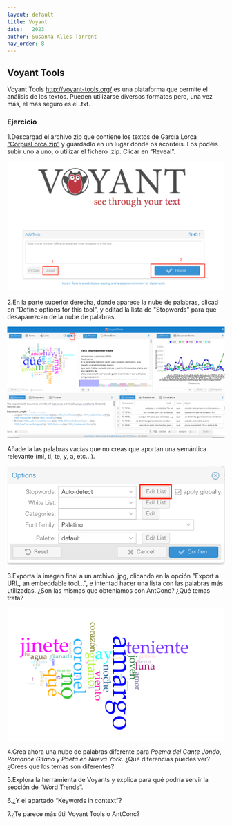 ```yaml
---
layout: default
title: Voyant
date:   2023
author: Susanna Allés Torrent
nav_order: 8
---
```


## Voyant Tools 

Voyant Tools <http://voyant-tools.org/> es una plataforma que permite el análisis de los textos. Pueden utilizarse diversos formatos pero, una vez más, el más seguro es el .txt. 

### Ejercicio
1.Descargad el archivo zip que contiene los textos de García Lorca [“CorpusLorca.zip”](https://github.com/susannalles/susannalles.github.io/blob/master/_courses/SPA322/corpus/CorpusLorca.zip) y guardadlo en un lugar donde os acordéis. Los podéis subir uno a uno, o utilizar el fichero .zip. Clicar en “Reveal”. 

![Subir el texto](img/voyant1.png)

2.En la parte superior derecha, donde aparece la nube de palabras, clicad en "Define options for this tool", y editad la lista de "Stopwords" para que desaparezcan de la nube de palabras. 
 
![Editar la lista de palabras](img/voyant2.png)

Añade la las palabras vacías que no creas que aportan una semántica relevante (mi, ti, te, y, a, etc...). 

![Editar la lista de palabras](img/voyant3.png)

3.Exporta la imagen final a un archivo .jpg, clicando en la opción "Export a URL, an embeddable tool...", e intentad hacer una lista con las palabras más utilizadas. ¿Son las mismas que obteníamos con AntConc? ¿Qué temas trata?

![Interpreta la nube de palabras](img/voyant4.png)

4.Crea ahora una nube de palabras diferente para *Poema del Cante Jondo*, *Romance Gitano* y *Poeta en Nueva York*. ¿Qué diferencias puedes ver? ¿Crees que los temas son diferentes?

5.Explora la herramienta de Voyants y explica para qué podría servir la sección de “Word Trends”.

6.¿Y el apartado “Keywords in context”? 

7.¿Te parece más útil Voyant Tools o AntConc? 
